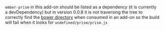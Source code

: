 `ember-prism` in this add-on should be listed as a dependency (it is currently a devDependency) but in version 0.0.8 it is not traversing the tree to correctly find the [bower directory](https://github.com/shipshapecode/ember-prism/blob/be4919912fee4895964db101296bc523ca2c8093/index.js#L40) when consumed in an add-on so the build will fail when it looks for `undefined/prism/prism.js`